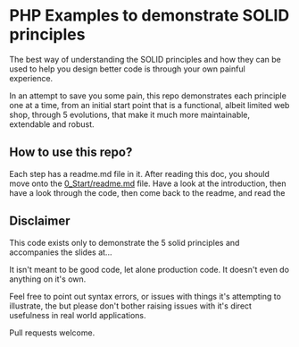 # PHP Examples to demonstrate SOLID principles

The best way of understanding the SOLID principles and how they can be used to help you design better code is through your own painful experience.

In an attempt to save you some pain, this repo demonstrates each principle one at a time, from an initial start point that is a functional, albeit limited web shop, through 5 evolutions, that make it much more maintainable, extendable and robust.

## How to use this repo?

Each step has a readme.md file in it. After reading this doc, you should move onto the <a href="0_Start/readme.md">0_Start/readme.md</a> file. Have a look at the introduction, then have a look through the code, then come back to the readme, and read the 

## Disclaimer

This code exists only to demonstrate the 5 solid principles and accompanies the slides at...

It isn't meant to be good code, let alone production code. It doesn't even do anything on it's own.

Feel free to point out syntax errors, or issues with things it's attempting to illustrate, the but please don't bother raising issues with it's direct usefulness in real world applications. 

Pull requests welcome.


